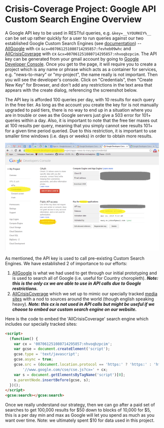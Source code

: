 # Crisis-Coverage Project: Google API Custom Search Engine Overview
A Google API key to be used in RESTful queries, e.g. `&key=__%YOURKEY%__` can be set up rather quickly for a user to run queries against our two established Google Custom Search Engines (see [documentation](https://developers.google.com/custom-search/json-api/v1/overview)) -- [AllGoogle](https://www.google.com/cse/publicurl?cx=007061251080714295857:fevheb09whc) with cx `&cx=007061251080714295857:fevheb09whc` and [AllCrisisCoverage](https://www.google.com/cse/publicurl?cx=007061251080714295857:nhvoqbzpcim) with cx `&cx=007061251080714295857:nhvoqbzpcim`. The API key can be generated from your gmail account by going to [Google Developer Console](https://console.developers.google.com). Once you get to the page, it will require you to create a project which is any name or phrase which acts as  a container for services, e.g. "news-to-mary" or "my-project", the name really is not important. Then you will see the developer's console. Click on "Credentials", then "Create New Key" for Browser, and don't add any restrictions in the text area that appears with the create dialog, referencing the screenshot below. 

The API key is afforded 100 queries per day, with 10 results for each query in the free tier. As long as the account you create the key for is not manually upgraded to paid tiers, there is no way to end up in a situation where you are in trouble or owe as the Google servers just give a 503 error for 101+ queries within a day. Also, it is important to note that the free tier maxes out at 100 results per query, meaning that you simply cannot see results 101+ for a given time period queried. Due to this restriction, it is important to use smaller time windows (i.e. days or weeks) in order to obtain more results.

![Public API Access](Public-API-Access.PNG)

As mentioned, the API key is used to call pre-existing Custom Search Engines. We have established 2 of importance to our efforts:
1. [AllGoogle](https://www.google.com/cse/publicurl?cx=007061251080714295857:fevheb09whc) is what we had used to get through our initial prototyping and is used to search all of Google (i.e. useful for Country choropleth). ___Note: this is the only cx we are able to use in API calls due to Google restrictions.___
2. [AllCrisisCoverage](https://www.google.com/cse/publicurl?cx=007061251080714295857:nhvoqbzpcim) which we set up to mimic our specially tracked [media sites](../productiondata/media-sites.tsv) with a nod to sources around the world (though english speaking heavy). ___Note: this cx is not used in API calls but might be useful if we choose to embed our custom search engine on our website.___

Here is the code to embed the 'AllCrisisCoverage' search engine which includes our specially tracked sites:
```html
<script>
  (function() {
    var cx = '007061251080714295857:nhvoqbzpcim';
    var gcse = document.createElement('script');
    gcse.type = 'text/javascript';
    gcse.async = true;
    gcse.src = (document.location.protocol == 'https:' ? 'https:' : 'http:') +
        '//www.google.com/cse/cse.js?cx=' + cx;
    var s = document.getElementsByTagName('script')[0];
    s.parentNode.insertBefore(gcse, s);
  })();
</script>
<gcse:search></gcse:search>
```

Once we really understand our strategy, then we can go after a paid set of searches to get 100,000 results for $50 down to blocks of 10,000 for $5, this is a per day min and max as Google will let you spend as much as you want over time. Note: we ultimately spent $10 for data used in this project.
